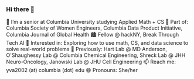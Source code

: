 ### Hi there 👋

<!--
**yva2002/yva2002** is a ✨ _special_ ✨ repository because its `README.md` (this file) appears on your GitHub profile.-->


🔭 I’m a senior at Columbia University studying Applied Math + CS 
👯 Part of: Columbia Society of Women Engineers, Columbia Data Product Initiative, Columbia Journal of Global Health
🏙️ Fellow @ hackNY, Break Through Tech AI
🧠 Interested in: Exploring how to use math, CS, and data science to solve real-world problems 
🌟 Previously: Hart Lab @ MD Anderson, O'Shaughessy Lab @ Columbia Chemical Engineering, Shreck Lab @ JHH Neuro-Oncology, Janowski Lab @ JHU Cell Engineering
📫 Reach me: yva2002 (at) columbia (dot) edu
😄 Pronouns: She/her
